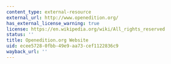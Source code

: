 ```yaml
---
content_type: external-resource
external_url: http://www.openedition.org/
has_external_license_warning: true
license: https://en.wikipedia.org/wiki/All_rights_reserved
status: ''
title: Openedition.org Website
uid: ecee5728-0fbb-49e9-aa73-cef1122836c9
wayback_url: ''
---
```

